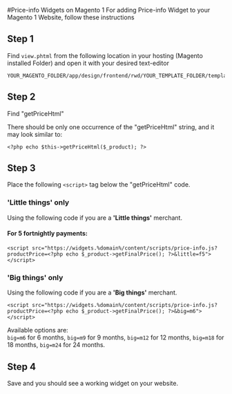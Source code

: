 #Price-info Widgets on Magento 1
For adding Price-info Widget to your Magento 1 Website, follow these instructions

## Step 1 
Find ```view.phtml``` from the following location in your hosting (Magento installed Folder) and open it with your desired text-editor
```
YOUR_MAGENTO_FOLDER/app/design/frontend/rwd/YOUR_TEMPLATE_FOLDER/template/catalog/product/view.phtml
```
## Step 2
Find "getPriceHtml"

There should be only one occurrence of the "getPriceHtml" string, and it may look similar to:
```
<?php echo $this->getPriceHtml($_product); ?>
```
## Step 3
Place the following ```<script>``` tag below the "getPriceHtml" code.

### 'Little things' only

Using the following code if you are a **'Little things'** merchant.
#### For 5 fortnightly payments:
```
<script src="https://widgets.%domain%/content/scripts/price-info.js?productPrice=<?php echo $_product->getFinalPrice(); ?>&little=f5"></script>
```
<!-- 
#### For 10 weekly payments:
```
<script src="https://widgets.%domain%/content/scripts/price-info.js?productPrice=<?php echo $_product->getFinalPrice(); ?>&little=w10"></script>
```
-->
### 'Big things' only

Using the following code if you are a **'Big things'** merchant.
```
<script src="https://widgets.%domain%/content/scripts/price-info.js?productPrice=<?php echo $_product->getFinalPrice(); ?>&big=m6"></script>
```
Available options are:  
<code>big=m6</code> for 6 months, <code>big=m9</code> for 9 months, <code>big=m12</code> for 12 months, <code>big=m18</code> for 18 months, <code>big=m24</code> for 24 months.


## Step 4
Save and you should see a working widget on your website.
